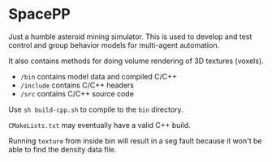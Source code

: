 # SpacePP

Just a humble asteroid mining simulator. This is used to develop and test control
and group behavior models for multi-agent automation.

It also contains methods for doing volume rendering of 3D textures (voxels). 

* `/bin` contains model data and compiled C/C++
* `/include` contains C/C++ headers
*  `/src` contains C/C++ source code

Use `sh build-cpp.sh` to compile to the `bin` directory.

 `CMakeLists.txt` may eventually have a valid C++ build.

Running `texture` from inside bin will result in a seg fault because it won't be able to find the density data file. 
